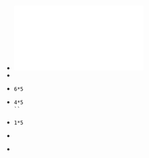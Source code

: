 - ![Informe Contrato 73  Proyecto Alumnus+vf signed (1).pdf](../assets/Informe_Contrato_73_Proyecto_Alumnus+vf_signed_(1)_1637552839114_0.pdf)
-
- ```calc
  6*5
  ```
- ```calc
  4*5
  ``
- ```calc
  1*5
  ```
- ```calc
  
  ```
-